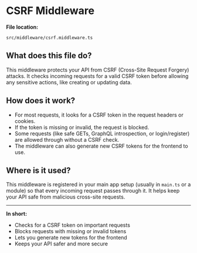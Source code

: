# CSRF Middleware

**File location:**
```
src/middleware/csrf.middleware.ts
```

## What does this file do?
This middleware protects your API from CSRF (Cross-Site Request Forgery) attacks. It checks incoming requests for a valid CSRF token before allowing any sensitive actions, like creating or updating data.

## How does it work?
- For most requests, it looks for a CSRF token in the request headers or cookies.
- If the token is missing or invalid, the request is blocked.
- Some requests (like safe GETs, GraphQL introspection, or login/register) are allowed through without a CSRF check.
- The middleware can also generate new CSRF tokens for the frontend to use.

## Where is it used?
This middleware is registered in your main app setup (usually in `main.ts` or a module) so that every incoming request passes through it. It helps keep your API safe from malicious cross-site requests.

---
**In short:**
- Checks for a CSRF token on important requests
- Blocks requests with missing or invalid tokens
- Lets you generate new tokens for the frontend
- Keeps your API safer and more secure 